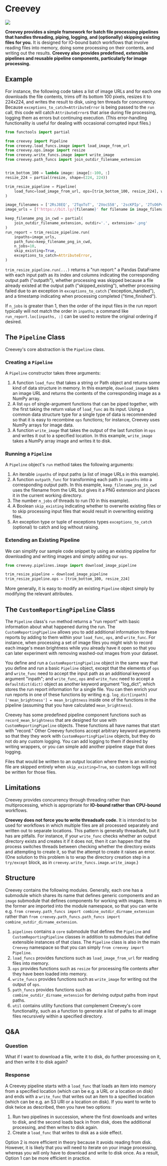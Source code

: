 # Creevey

![](https://images.pottermore.com/bxd3o8b291gf/22qh5bCcA0g28OeKCwgwgE/70be84ace5da257fbd54d1ca0c06972c/ColinCreevey_WB_F2_ColinHoldingCamera_Still_080615_Land.jpg?w=320&h=320&fit=thumb&f=left&q=85)

**Creevey provides a simple framework for batch file processing pipelines that handles threading, piping, logging, and (optionally) skipping existing files for you.** It is designed for IO-bound batch workflows that involve reading files into memory, doing some processing on their contents, and writing out the results. **Creevey also provides predefined, extensible pipelines and reusable pipeline components, particularly for image processing.** 

## Example

For instance, the following code takes a list of image URLs and for each one downloads the file contents, trims off its bottom 100 pixels, resizes it to 224x224, and writes the result to disk, using ten threads for concurrency. Because `exceptions_to_catch=AttributeError` is being passed to the `run` call, this code will catch `AttributeError`s that arise during file processing, logging them as errors but continuing execution. (This error-handling functionality is useful for dealing with occasional corrupted input files.)

```python
from functools import partial

from creevey import Pipeline
from creevey.load_funcs.image import load_image_from_url
from creevey.ops.image import resize
from creevey.write_funcs.image import write_image
from creevey.path_funcs import join_outdir_filename_extension


trim_bottom_100 = lambda image: image[:-100, :]
resize_224 = partial(resize, shape=(224, 224))

trim_resize_pipeline = Pipeline(
    load_func=load_image_from_url, ops=[trim_bottom_100, resize_224], write_func=write_image
)

image_filenames = ['2RsJ8EQ', '2TqoToT', '2VocS58', '2scKPIp', '2TsO6Pc', '2SCv0q7']
image_urls = [f'https://bit.ly/{filename}' for filename in image_filenames]

keep_filename_png_in_cwd = partial(
    join_outdir_filename_extension, outdir='.', extension='.png'
)
run_report = trim_resize_pipeline.run(
    inpaths=image_urls,
    path_func=keep_filename_png_in_cwd,
    n_jobs=10,
    skip_existing=True,
    exceptions_to_catch=AttributeError,
)
```

`trim_resize_pipeline.run(...)` returns a "run report:" a Pandas DataFrame with each input path as its index and columns indicating the corresponding output path ("outpath"), whether processing was skipped because a file already existed at the output path ("skipped_existing"), whether processing failed due to an exception in `exceptions_to_catch` ("exception_handled"), and a timestamp indicating when processing completed ("time_finished").

If `n_jobs` is greater than 1, then the order of the input files in the run report typically will not match the order in `inpaths`; a command like `run_report.loc[inpaths, :]` can be used to restore the original ordering if desired. 

## The `Pipeline` Class

Creevey's core abstraction is the `Pipeline` class.

### Creating a `Pipeline`

 A `Pipeline` constructor takes three arguments:
 
1. A function `load_func` that takes a string or Path object and returns some kind of data structure in memory. In this example, `download_image` takes an image URL and returns the contents of the corresponding image as a NumPy array.
1. A list `ops` of single-argument functions that can be piped together, with the first taking the return value of `load_func` as its input. Using a common data structure type for a single type of data is recommended so that it is easy to recombine `ops` functions; for instance, Creevey uses NumPy arrays for image data.
1. A function `write_image` that takes the output of the last function in `ops` and writes it out to a specified location. In this example, `write_image` takes a NumPy array image and writes it to disk.
 
### Running a `Pipeline`

A `Pipeline` object's `run` method takes the following arguments:
 
1. An iterable `inpaths` of input paths (a list of image URLs in this example).
1. A function `outpath_func` for transforming each path in `inpaths` into a corresponding output path. In this example, `keep_filename_png_in_cwd` uses the filename from the URL but gives it a PNG extension and places it in the current working directory.
1. The number `n_jobs` of threads to run (10 in this example).
1. A Boolean `skip_existing` indicating whether to overwrite existing files or to skip processing input files that would result in overwriting existing files.
1. An exception type or tuple of exceptions types `exceptions_to_catch` (optional) to catch and log without raising.

### Extending an Existing Pipeline

We can simplify our sample code snippet by using an existing pipeline for downloading and writing images and simply adding our `ops`.

```python
from creevey.pipelines.image import download_image_pipeline

trim_resize_pipeline = download_image_pipeline
trim_resize_pipeline.ops = [trim_bottom_100, resize_224]
```

More generally, it is easy to modify an existing `Pipeline` object simply by modifying the relevant attributes.

## The `CustomReportingPipeline` Class

The `Pipeline` class's `run` method returns a "run report" with basic information about what happened during the run. The `CustomReportingPipeline` allows you to add additional information to these reports by adding to them within your `load_func`, `ops`, and `write_func`. For instance, when processing a set of image files you might wish to record each image's mean brightness while you already have it open so that you can later experiment with removing washed-out images from your dataset.

You define and run a `CustomReportingPipeline` object in the same way that you define and run a basic `Pipeline` object, except that the elements of `ops` and `write_func` need to accept the input path as an additional keyword argument "inpath"; and `write_func`, `ops` and `write_func` need to accept a `defaultdict(dict)` object as another keyword argument "log_dict", which stores the run report information for a single file. You can then enrich your run reports in one of these functions by writing e.g. `log_dict[inpath]['mean_brightness'] = mean_brightness` inside one of the functions in the pipeline (assuming that you have calculated `mean_brightness`).

Creevey has some predefined pipeline component functions such as `record_mean_brightness` that are designed for use with `CustomReportingPipeline` objects. These functions all have names that start with "record." Other Creevey functions accept arbitrary keyword arguments so that they they work with `CustomReportingPipeline` objects, but they do not do any custom logging. You can add logging to them if desired by writing wrappers, or you can simple add another pipeline stage that does logging.

Files that would be written to an output location where there is an existing file are skipped entirely when `skip_existing=True`, so custom logs will not be written for those files.

## Limitations

Creevey provides concurrency through threading rather than multiprocessing, which is appropriate for **IO-bound rather than CPU-bound** workflows.

**Creevey does not force you to write threadsafe code.** It is intended to be used for workflows in which multiple files are all processed separately and written out to separate locations. This pattern is generally threadsafe, but it has are pitfalls. For instance, if your `write_func` checks whether an output directory exists and creates it if it does not, then it can happen that the process switches threads between checking whether the directory exists and attempting to create it, so that the attempt to create it raises an error. (One solution to this problem is to wrap the directory creation step in a `try/except` block, as in `creevey.write_funcs.image.write_image`.)

## Structure

Creevey contains the following modules. Generally, each one has a submodule which shares its name that defines generic components and an `image` submodule that defines components for working with images. Items in the former are imported into the module namespace, so that you can write e.g. `from creevey.path_funcs import combine_outdir_dirname_extension` rather than `from creevey.path_funcs.path_funcs import combine_outdir_dirname_extension`.


1. `pipelines` contains a `core` submodule that defines the `Pipeline` and `CustomReportingPipeline` classes in addition to submodules that define extensible instances of that class. The `Pipeline` class is also in the main `Creevey` namespace so that you can simply `from creevey import Pipeline`.
1. `load_funcs` provides functions such as `load_image_from_url` for reading files into memory.
1. `ops` provides functions such as `resize` for processing file contents after they have been loaded into memory.
1. `write_funcs` provides functions such as `write_image` for writing out the output of `ops`.
1. `path_funcs` provides functions such as `combine_outdir_dirname_extension` for deriving output paths from input paths.
1. `util` contains utility functions that complement Creevey's core functionality, such as a function to generate a list of paths to all image files recursively within a specified directory.

## Q&A

### Question

What if I want to download a file, write it to disk, do further processing on it, and then write it to disk again?

### Response

A Creevey pipeline starts with a `load_func` that loads an item into memory from a specified location (which can be e.g. a URL or a location on disk) and ends with a `write_func` that writes out an item to a specified location (which can be e.g. an S3 URI or a location on disk). If you want to write to disk twice as described, then you have two options: 

1. Run two pipelines in succession, where the first downloads and writes to disk, and the second loads back in from disk, does the additional processing, and then writes to disk again.
2. Create a `load_func` that writes to disk as a side effect.

Option 2 is more efficient in theory because it avoids reading from disk. However, it is likely that you will need to iterate on your image processing, whereas you will only have to download and write to disk once. As a result, Option 1 can be more efficient in practice.
